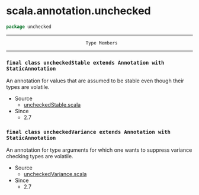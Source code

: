 
#                          scala.annotation.unchecked                          #

```scala
package unchecked
```


--------------------------------------------------------------------------------
                                  Type Members
--------------------------------------------------------------------------------


### `final class uncheckedStable extends Annotation with StaticAnnotation`   ###

An annotation for values that are assumed to be stable even though their types
are volatile.

* Source
  * [uncheckedStable.scala](https://github.com/scala/scala/tree/6d09a1ba5f/src/library/scala/annotation/unchecked/uncheckedStable.scala#L1)
* Since
  * 2.7


### `final class uncheckedVariance extends Annotation with StaticAnnotation` ###

An annotation for type arguments for which one wants to suppress variance
checking types are volatile.

* Source
  * [uncheckedVariance.scala](https://github.com/scala/scala/tree/6d09a1ba5f/src/library/scala/annotation/unchecked/uncheckedVariance.scala#L1)
* Since
  * 2.7

